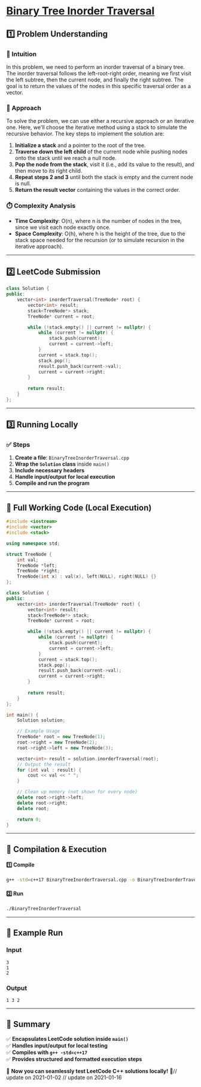 # **[Binary Tree Inorder Traversal](https://leetcode.com/problems/binary-tree-inorder-traversal/description/)**  

## **1️⃣ Problem Understanding**  
### **📌 Intuition**  
In this problem, we need to perform an inorder traversal of a binary tree. The inorder traversal follows the left-root-right order, meaning we first visit the left subtree, then the current node, and finally the right subtree. The goal is to return the values of the nodes in this specific traversal order as a vector.

### **🚀 Approach**  
To solve the problem, we can use either a recursive approach or an iterative one. Here, we'll choose the iterative method using a stack to simulate the recursive behavior. The key steps to implement the solution are:

1. **Initialize a stack** and a pointer to the root of the tree.
2. **Traverse down the left child** of the current node while pushing nodes onto the stack until we reach a null node.
3. **Pop the node from the stack**, visit it (i.e., add its value to the result), and then move to its right child.
4. **Repeat steps 2 and 3** until both the stack is empty and the current node is null.
5. **Return the result vector** containing the values in the correct order.

### **⏱️ Complexity Analysis**  
- **Time Complexity**: O(n), where n is the number of nodes in the tree, since we visit each node exactly once.
- **Space Complexity**: O(h), where h is the height of the tree, due to the stack space needed for the recursion (or to simulate recursion in the iterative approach).

---  

## **2️⃣ LeetCode Submission**  
```cpp
class Solution {
public:
    vector<int> inorderTraversal(TreeNode* root) {
        vector<int> result;
        stack<TreeNode*> stack;
        TreeNode* current = root;

        while (!stack.empty() || current != nullptr) {
            while (current != nullptr) {
                stack.push(current);
                current = current->left;
            }
            current = stack.top();
            stack.pop();
            result.push_back(current->val);
            current = current->right;
        }
        
        return result;
    }
};  
```  

---  

## **3️⃣ Running Locally**  
### **✅ Steps**  
1. **Create a file**: `BinaryTreeInorderTraversal.cpp`  
2. **Wrap the `Solution` class** inside `main()`  
3. **Include necessary headers**  
4. **Handle input/output for local execution**  
5. **Compile and run the program**  

---  

## **📝 Full Working Code (Local Execution)**  
```cpp
#include <iostream>
#include <vector>
#include <stack>

using namespace std;

struct TreeNode {
    int val;
    TreeNode *left;
    TreeNode *right;
    TreeNode(int x) : val(x), left(NULL), right(NULL) {}
};

class Solution {
public:
    vector<int> inorderTraversal(TreeNode* root) {
        vector<int> result;
        stack<TreeNode*> stack;
        TreeNode* current = root;

        while (!stack.empty() || current != nullptr) {
            while (current != nullptr) {
                stack.push(current);
                current = current->left;
            }
            current = stack.top();
            stack.pop();
            result.push_back(current->val);
            current = current->right;
        }
        
        return result;
    }
};

int main() {
    Solution solution;

    // Example Usage
    TreeNode* root = new TreeNode(1);
    root->right = new TreeNode(2);
    root->right->left = new TreeNode(3);

    vector<int> result = solution.inorderTraversal(root);
    // Output the result
    for (int val : result) {
        cout << val << " ";
    }

    // Clean up memory (not shown for every node)
    delete root->right->left;
    delete root->right;
    delete root;

    return 0;
}
```  

---  

## **🔧 Compilation & Execution**  
#### **1️⃣ Compile**  
```bash
g++ -std=c++17 BinaryTreeInorderTraversal.cpp -o BinaryTreeInorderTraversal
```  

#### **2️⃣ Run**  
```bash
./BinaryTreeInorderTraversal
```  

---  

## **🎯 Example Run**  
### **Input**  
```
3
1
2
```
### **Output**  
```
1 3 2 
```  

---  

## **📌 Summary**  
✅ **Encapsulates LeetCode solution inside `main()`**  
✅ **Handles input/output for local testing**  
✅ **Compiles with `g++ -std=c++17`**  
✅ **Provides structured and formatted execution steps**  

🚀 **Now you can seamlessly test LeetCode C++ solutions locally!** 🚀// update on 2021-01-02
// update on 2021-01-16
